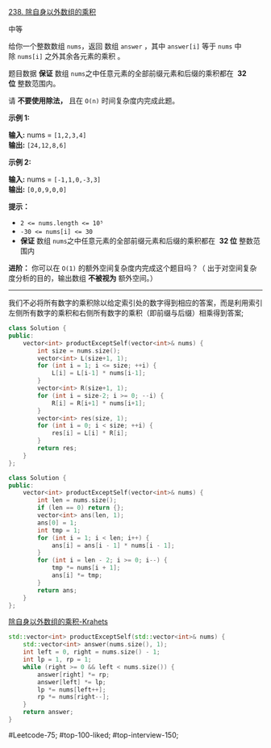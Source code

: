 [238. 除自身以外数组的乘积](https://leetcode.cn/problems/product-of-array-except-self/)

中等

给你一个整数数组 `nums`，返回 数组 `answer` ，其中 `answer[i]` 等于 `nums` 中除 `nums[i]` 之外其余各元素的乘积 。

题目数据 **保证** 数组 `nums`之中任意元素的全部前缀元素和后缀的乘积都在  **32 位** 整数范围内。

请 **不要使用除法，** 且在 `O(n)` 时间复杂度内完成此题。

**示例 1:**

**输入:** nums = `[1,2,3,4]`  
**输出:** `[24,12,8,6]`  

**示例 2:**

**输入:** nums = `[-1,1,0,-3,3]`  
**输出:** `[0,0,9,0,0]`

**提示：**

- `2 <= nums.length <= 10⁵`
- `-30 <= nums[i] <= 30`
- **保证** 数组 `nums`之中任意元素的全部前缀元素和后缀的乘积都在  **32 位** 整数范围内

**进阶：** 你可以在 `O(1)` 的额外空间复杂度内完成这个题目吗？（ 出于对空间复杂度分析的目的，输出数组 **不被视为** 额外空间。）

---- ----
我们不必将所有数字的乘积除以给定索引处的数字得到相应的答案，而是利用索引左侧所有数字的乘积和右侧所有数字的乘积（即前缀与后缀）相乘得到答案;
```cpp
class Solution {
public:
    vector<int> productExceptSelf(vector<int>& nums) {
        int size = nums.size();
        vector<int> L(size+1, 1);
        for (int i = 1; i <= size; ++i) {
            L[i] = L[i-1] * nums[i-1];
        }
        vector<int> R(size+1, 1);
        for (int i = size-2; i >= 0; --i) {
            R[i] = R[i+1] * nums[i+1];
        }
        vector<int> res(size, 1);
        for (int i = 0; i < size; ++i) {
            res[i] = L[i] * R[i];
        }
        return res;
    }
};
```

```cpp
class Solution {
public:
    vector<int> productExceptSelf(vector<int>& nums) {
        int len = nums.size();
        if (len == 0) return {};
        vector<int> ans(len, 1);
        ans[0] = 1;
        int tmp = 1;
        for (int i = 1; i < len; i++) {
            ans[i] = ans[i - 1] * nums[i - 1];
        }
        for (int i = len - 2; i >= 0; i--) {
            tmp *= nums[i + 1];
            ans[i] *= tmp;
        }
        return ans;
    }
};
```

[除自身以外数组的乘积-Krahets](https://leetcode.cn/problems/product-of-array-except-self/solutions/1/product-of-array-except-self-shang-san-jiao-xia-sa/)
```cpp
std::vector<int> productExceptSelf(std::vector<int>& nums) {
    std::vector<int> answer(nums.size(), 1);
    int left = 0, right = nums.size() - 1;
    int lp = 1, rp = 1;
    while (right >= 0 && left < nums.size()) {
        answer[right] *= rp;
        answer[left] *= lp;
        lp *= nums[left++];
        rp *= nums[right--];
    }
    return answer;
}
```

#Leetcode-75; #top-100-liked; #top-interview-150; 